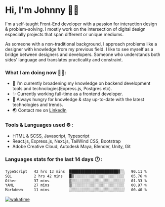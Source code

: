 # Hi, I'm Johnny 👋🧑‍

I'm a self-taught Front-End developer with a passion for interaction design & problem-solving. I mostly work on the intersection of digital design especially projects that span different or unique mediums.

As someone with a non-traditional background, I approach problems like a designer with knowledge from my previous field. I like to see myself as a bridge between designers and developers. Someone who understands both sides' language and translates practicality and constraint.

### What I am doing now 🧑‍💻:

- 🔭 I’m currently broadening my knowledge on backend development tools and technologies(Express.js, Postgres etc).
- ✨ Currently working full-time as a frontend developer.
- 📖 Always hungry for knowledge & stay up-to-date with the latest technologies and trends.
- 🌏 Contact me on [LinkedIn](https://www.linkedin.com/in/johchai/)

### Tools & Languages used ⚙️ :

- HTML & SCSS, Javascript, Typescript
- React.js, Express.js, Next.js, TailWind CSS, Bootstrap
- Adobe Creative Cloud, Autodesk Maya, Blender, Unity, Git

### Languages stats for the last 14 days 🕛 :

<!--START_SECTION:waka-->

```txt
TypeScript   42 hrs 13 mins  ██████████████████████▓░░   90.11 %
SQL          2 hrs 42 mins   █▒░░░░░░░░░░░░░░░░░░░░░░░   05.76 %
Other        37 mins         ▒░░░░░░░░░░░░░░░░░░░░░░░░   01.33 %
YAML         27 mins         ▒░░░░░░░░░░░░░░░░░░░░░░░░   00.97 %
Markdown     11 mins         ░░░░░░░░░░░░░░░░░░░░░░░░░   00.40 %
```

<!--END_SECTION:waka-->

[![wakatime](https://wakatime.com/badge/user/0cd14e89-b357-451d-b5c1-4a79286fb5a6.svg)](https://wakatime.com/@0cd14e89-b357-451d-b5c1-4a79286fb5a6)
